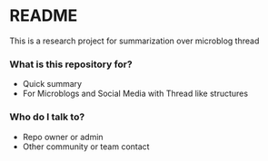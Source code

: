 # README #

This is a research project for summarization over microblog thread

### What is this repository for? ###

* Quick summary
* For Microblogs and Social Media with Thread like structures


### Who do I talk to? ###

* Repo owner or admin
* Other community or team contact
